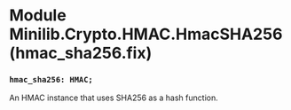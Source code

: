# Module Minilib.Crypto.HMAC.HmacSHA256 (hmac_sha256.fix)

### `hmac_sha256: HMAC;`

An HMAC instance that uses SHA256 as a hash function.

